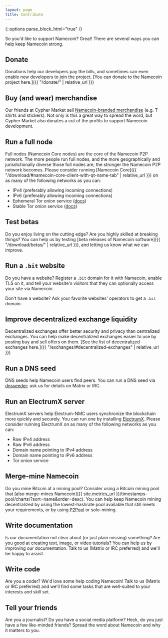 ```yaml
---
layout: page
title: Contribute
---
```


{::options parse_block_html="true" /}

So you'd like to support Namecoin?  Great!  There are several ways you can help keep Namecoin strong.

## Donate

Donations help our developers pay the bills, and sometimes can even enable new developers to join the project.  [You can donate to the Namecoin project here.]({{ "/donate/" | relative_url }})

## Buy (and wear) merchandise

Our friends at Cypher Market sell [Namecoin-branded merchandise](https://www.cyphermarket.com/namecoin/) (e.g. T-shirts and stickers).  Not only is this a great way to spread the word, but Cypher Market also donates a cut of the profits to support Namecoin development.

## Run a full node

Full nodes (Namecoin Core nodes) are the core of the Namecoin P2P network.  The more people run full nodes, and the more geographically and jurisdictionally diverse those full nodes are, the stronger the Namecoin P2P network becomes.  Please consider running [Namecoin Core]({{ "/download/#namecoin-core-client-with-qt-name-tab" | relative_url }}) on as many of the following networks as you can:

* IPv4 (preferably allowing incoming connections)
* IPv6 (preferably allowing incoming connections)
* Ephemeral Tor onion service ([docs](https://github.com/namecoin/namecoin-core/blob/master/doc/tor.md))
* Stable Tor onion service ([docs](https://github.com/namecoin/namecoin-core/blob/master/doc/tor.md))

## Test betas

Do you enjoy living on the cutting edge?  Are you highly skilled at breaking things?  You can help us by testing [beta releases of Namecoin software]({{ "/download/betas/" | relative_url }}), and letting us know what we can improve.

## Run a `.bit` website

Do you have a website?  Register a `.bit` domain for it with Namecoin, enable TLS on it, and tell your website's visitors that they can optionally access your site via Namecoin.

Don't have a website?  Ask your favorite websites' operators to get a `.bit` domain.

## Improve decentralized exchange liquidity

Decentralized exchanges offer better security and privacy than centralized exchanges.  You can help make decentralized exchanges easier to use by posting buy and sell offers on them.  [See the list of decentralized exchanges here.]({{ "/exchanges/#decentralized-exchanges" | relative_url }})

## Run a DNS seed

DNS seeds help Namecoin users find peers.  You can run a DNS seed via [dnsseeder](https://github.com/gombadi/dnsseeder); ask us for details on Matrix or IRC.

## Run an ElectrumX server

ElectrumX servers help Electrum-NMC users synchronize the blockchain more quickly and securely.  You can run one by installing [ElectrumX](https://github.com/kyuupichan/electrumx).  Please consider running ElectrumX on as many of the following networks as you can:

* Raw IPv4 address
* Raw IPv6 address
* Domain name pointing to IPv4 address
* Domain name pointing to IPv6 address
* Tor onion service

## Merge-mine Namecoin

Do you mine Bitcoin at a mining pool?  Consider using a Bitcoin mining pool that [also merge-mines Namecoin]({{ site.metrics_url }}/timestamps-pool/charts/?sort=name&order=desc).  You can help keep Namecoin mining decentralized by using the lowest-hashrate pool available that still meets your requirements, or by using [P2Pool](https://github.com/p2pool/p2pool) or solo-mining.

## Write documentation

Is our documentation not clear about (or just plain missing) something?  Are you good at creating text, image, or video tutorials?  You can help us by improving our documentation.  Talk to us (Matrix or IRC preferred) and we'll be happy to assist.

## Write code

Are you a coder?  We'd love some help coding Namecoin!  Talk to us (Matrix or IRC preferred) and we'll find some tasks that are well-suited to your interests and skill set.

## Tell your friends

Are you a journalist?  Do you have a social media platform?  Heck, do you just have a few like-minded friends?  Spread the word about Namecoin and why it matters to you.
